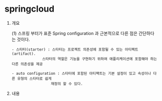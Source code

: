 # springcloud
1. 개요

   (1) 스프링 부터가 표준 Spring configuration 과 근본적으로 다른 점은 간단하다는 것이다.
  
       - 스타터(starter) : 스타터는 프로젝트 의존성에 포함될 수 있는 아티팩트(artifact). 
                     스타터의 역할은 기능을 구현하기 위하여 애플리케이션에 포함해야 하는 다른 의존성을 제공
                           
       - auto configuration : 스타터에 포함된 아티팩트는 기본 설정이 있고 속성이나 다른 유형의 스타터로 쉽게 
                         재정의 할 수 있다.

2. 내용
